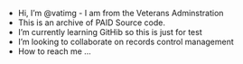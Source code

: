 - Hi, I’m @vatimg - I am from the Veterans Adminstration
- This is an archive of PAID Source code.  
- I’m currently learning GitHib so this is just for test
- I’m looking to collaborate on records control management
- How to reach me ...

<!---
vatimg/vatimg is a ✨ special ✨ repository because its `README.md` (this file) appears on your GitHub profile.
You can click the Preview link to take a look at your changes.
--->
